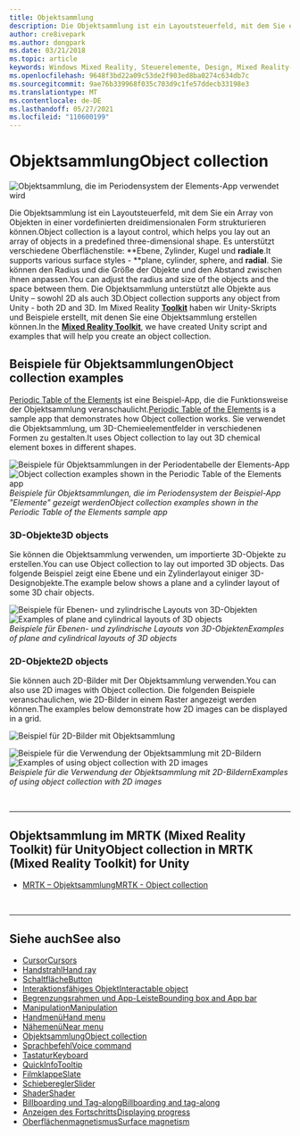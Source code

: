 ```yaml
---
title: Objektsammlung
description: Die Objektsammlung ist ein Layoutsteuerfeld, mit dem Sie ein Array von Objekten in einer vordefinierten dreidimensionalen Form strukturieren können.
author: cre8ivepark
ms.author: dongpark
ms.date: 03/21/2018
ms.topic: article
keywords: Windows Mixed Reality, Steuerelemente, Design, Mixed Reality-Headset, Windows Mixed Reality-Headset, Virtual Reality-Headset, HoloLens, Objektsammlung, 2D, 3D, MRTK, Mixed Reality Toolkit
ms.openlocfilehash: 9648f3bd22a09c53de2f903ed8ba0274c634db7c
ms.sourcegitcommit: 9ae76b339968f035c703d9c1fe57ddecb33198e3
ms.translationtype: MT
ms.contentlocale: de-DE
ms.lasthandoff: 05/27/2021
ms.locfileid: "110600199"
---
```

# <a name="object-collection"></a><span data-ttu-id="77b6f-104">Objektsammlung</span><span class="sxs-lookup"><span data-stu-id="77b6f-104">Object collection</span></span>

![Objektsammlung, die im Periodensystem der Elements-App verwendet wird](images/UX_Hero_ObjectCollection.jpg)<br>

<span data-ttu-id="77b6f-106">Die Objektsammlung ist ein Layoutsteuerfeld, mit dem Sie ein Array von Objekten in einer vordefinierten dreidimensionalen Form strukturieren können.</span><span class="sxs-lookup"><span data-stu-id="77b6f-106">Object collection is a layout control, which helps you lay out an array of objects in a predefined three-dimensional shape.</span></span> <span data-ttu-id="77b6f-107">Es unterstützt verschiedene Oberflächenstile: \*\*Ebene, Zylinder, Kugel und **radiale**.</span><span class="sxs-lookup"><span data-stu-id="77b6f-107">It supports various surface styles - \*\*plane, cylinder, sphere, and **radial**.</span></span> <span data-ttu-id="77b6f-108">Sie können den Radius und die Größe der Objekte und den Abstand zwischen ihnen anpassen.</span><span class="sxs-lookup"><span data-stu-id="77b6f-108">You can adjust the radius and size of the objects and the space between them.</span></span> <span data-ttu-id="77b6f-109">Die Objektsammlung unterstützt alle Objekte aus Unity – sowohl 2D als auch 3D.</span><span class="sxs-lookup"><span data-stu-id="77b6f-109">Object collection supports any object from Unity - both 2D and 3D.</span></span> <span data-ttu-id="77b6f-110">Im Mixed Reality **[Toolkit](https://microsoft.github.io/MixedRealityToolkit-Unity/Documentation/README_ObjectCollection.html)** haben wir Unity-Skripts und Beispiele erstellt, mit denen Sie eine Objektsammlung erstellen können.</span><span class="sxs-lookup"><span data-stu-id="77b6f-110">In the **[Mixed Reality Toolkit](https://microsoft.github.io/MixedRealityToolkit-Unity/Documentation/README_ObjectCollection.html)**, we have created Unity script and examples that will help you create an object collection.</span></span>

## <a name="object-collection-examples"></a><span data-ttu-id="77b6f-111">Beispiele für Objektsammlungen</span><span class="sxs-lookup"><span data-stu-id="77b6f-111">Object collection examples</span></span>

<span data-ttu-id="77b6f-112">[Periodic Table of the Elements](../develop/unity/periodic-table-of-the-elements.md) ist eine Beispiel-App, die die Funktionsweise der Objektsammlung veranschaulicht.</span><span class="sxs-lookup"><span data-stu-id="77b6f-112">[Periodic Table of the Elements](../develop/unity/periodic-table-of-the-elements.md) is a sample app that demonstrates how Object collection works.</span></span> <span data-ttu-id="77b6f-113">Sie verwendet die Objektsammlung, um 3D-Chemieelementfelder in verschiedenen Formen zu gestalten.</span><span class="sxs-lookup"><span data-stu-id="77b6f-113">It uses Object collection to lay out 3D chemical element boxes in different shapes.</span></span>

<span data-ttu-id="77b6f-114">![Beispiele für Objektsammlungen in der Periodentabelle der Elements-App](images/periodictable-collections-1000px.jpg)</span><span class="sxs-lookup"><span data-stu-id="77b6f-114">![Object collection examples shown in the Periodic Table of the Elements app](images/periodictable-collections-1000px.jpg)</span></span><br>
<span data-ttu-id="77b6f-115">*Beispiele für Objektsammlungen, die im Periodensystem der Beispiel-App "Elemente" gezeigt werden*</span><span class="sxs-lookup"><span data-stu-id="77b6f-115">*Object collection examples shown in the Periodic Table of the Elements sample app*</span></span>

### <a name="3d-objects"></a><span data-ttu-id="77b6f-116">3D-Objekte</span><span class="sxs-lookup"><span data-stu-id="77b6f-116">3D objects</span></span>

<span data-ttu-id="77b6f-117">Sie können die Objektsammlung verwenden, um importierte 3D-Objekte zu erstellen.</span><span class="sxs-lookup"><span data-stu-id="77b6f-117">You can use Object collection to lay out imported 3D objects.</span></span> <span data-ttu-id="77b6f-118">Das folgende Beispiel zeigt eine Ebene und ein Zylinderlayout einiger 3D-Designobjekte.</span><span class="sxs-lookup"><span data-stu-id="77b6f-118">The example below shows a plane and a cylinder layout of some 3D chair objects.</span></span>

<span data-ttu-id="77b6f-119">![Beispiele für Ebenen- und zylindrische Layouts von 3D-Objekten](images/objectcollection-3dobjects-1000px.jpg)</span><span class="sxs-lookup"><span data-stu-id="77b6f-119">![Examples of plane and cylindrical layouts of 3D objects](images/objectcollection-3dobjects-1000px.jpg)</span></span><br>
<span data-ttu-id="77b6f-120">*Beispiele für Ebenen- und zylindrische Layouts von 3D-Objekten*</span><span class="sxs-lookup"><span data-stu-id="77b6f-120">*Examples of plane and cylindrical layouts of 3D objects*</span></span>

### <a name="2d-objects"></a><span data-ttu-id="77b6f-121">2D-Objekte</span><span class="sxs-lookup"><span data-stu-id="77b6f-121">2D objects</span></span>

<span data-ttu-id="77b6f-122">Sie können auch 2D-Bilder mit Der Objektsammlung verwenden.</span><span class="sxs-lookup"><span data-stu-id="77b6f-122">You can also use 2D images with Object collection.</span></span> <span data-ttu-id="77b6f-123">Die folgenden Beispiele veranschaulichen, wie 2D-Bilder in einem Raster angezeigt werden können.</span><span class="sxs-lookup"><span data-stu-id="77b6f-123">The examples below demonstrate how 2D images can be displayed in a grid.</span></span>

![Beispiel für 2D-Bilder mit Objektsammlung](images/940px-layout-3dobjects-3.jpg)

<span data-ttu-id="77b6f-125">![Beispiele für die Verwendung der Objektsammlung mit 2D-Bildern](images/940px-layout-2dimages.jpg)</span><span class="sxs-lookup"><span data-stu-id="77b6f-125">![Examples of using object collection with 2D images](images/940px-layout-2dimages.jpg)</span></span><br>
<span data-ttu-id="77b6f-126">*Beispiele für die Verwendung der Objektsammlung mit 2D-Bildern*</span><span class="sxs-lookup"><span data-stu-id="77b6f-126">*Examples of using object collection with 2D images*</span></span>

<br>

---

## <a name="object-collection-in-mrtk-mixed-reality-toolkit-for-unity"></a><span data-ttu-id="77b6f-127">Objektsammlung im MRTK (Mixed Reality Toolkit) für Unity</span><span class="sxs-lookup"><span data-stu-id="77b6f-127">Object collection in MRTK (Mixed Reality Toolkit) for Unity</span></span>

* [<span data-ttu-id="77b6f-128">MRTK – Objektsammlung</span><span class="sxs-lookup"><span data-stu-id="77b6f-128">MRTK - Object collection</span></span>](/windows/mixed-reality/mrtk-unity/features/ux-building-blocks/object-collection)

<br>

---

## <a name="see-also"></a><span data-ttu-id="77b6f-129">Siehe auch</span><span class="sxs-lookup"><span data-stu-id="77b6f-129">See also</span></span>

* [<span data-ttu-id="77b6f-130">Cursor</span><span class="sxs-lookup"><span data-stu-id="77b6f-130">Cursors</span></span>](cursors.md)
* [<span data-ttu-id="77b6f-131">Handstrahl</span><span class="sxs-lookup"><span data-stu-id="77b6f-131">Hand ray</span></span>](point-and-commit.md)
* [<span data-ttu-id="77b6f-132">Schaltfläche</span><span class="sxs-lookup"><span data-stu-id="77b6f-132">Button</span></span>](button.md)
* [<span data-ttu-id="77b6f-133">Interaktionsfähiges Objekt</span><span class="sxs-lookup"><span data-stu-id="77b6f-133">Interactable object</span></span>](interactable-object.md)
* [<span data-ttu-id="77b6f-134">Begrenzungsrahmen und App-Leiste</span><span class="sxs-lookup"><span data-stu-id="77b6f-134">Bounding box and App bar</span></span>](app-bar-and-bounding-box.md)
* [<span data-ttu-id="77b6f-135">Manipulation</span><span class="sxs-lookup"><span data-stu-id="77b6f-135">Manipulation</span></span>](direct-manipulation.md)
* [<span data-ttu-id="77b6f-136">Handmenü</span><span class="sxs-lookup"><span data-stu-id="77b6f-136">Hand menu</span></span>](hand-menu.md)
* [<span data-ttu-id="77b6f-137">Nähemenü</span><span class="sxs-lookup"><span data-stu-id="77b6f-137">Near menu</span></span>](near-menu.md)
* [<span data-ttu-id="77b6f-138">Objektsammlung</span><span class="sxs-lookup"><span data-stu-id="77b6f-138">Object collection</span></span>](object-collection.md)
* [<span data-ttu-id="77b6f-139">Sprachbefehl</span><span class="sxs-lookup"><span data-stu-id="77b6f-139">Voice command</span></span>](voice-input.md)
* [<span data-ttu-id="77b6f-140">Tastatur</span><span class="sxs-lookup"><span data-stu-id="77b6f-140">Keyboard</span></span>](keyboard.md)
* [<span data-ttu-id="77b6f-141">QuickInfo</span><span class="sxs-lookup"><span data-stu-id="77b6f-141">Tooltip</span></span>](tooltip.md)
* [<span data-ttu-id="77b6f-142">Filmklappe</span><span class="sxs-lookup"><span data-stu-id="77b6f-142">Slate</span></span>](slate.md)
* [<span data-ttu-id="77b6f-143">Schieberegler</span><span class="sxs-lookup"><span data-stu-id="77b6f-143">Slider</span></span>](slider.md)
* [<span data-ttu-id="77b6f-144">Shader</span><span class="sxs-lookup"><span data-stu-id="77b6f-144">Shader</span></span>](shader.md)
* [<span data-ttu-id="77b6f-145">Billboarding und Tag-along</span><span class="sxs-lookup"><span data-stu-id="77b6f-145">Billboarding and tag-along</span></span>](billboarding-and-tag-along.md)
* [<span data-ttu-id="77b6f-146">Anzeigen des Fortschritts</span><span class="sxs-lookup"><span data-stu-id="77b6f-146">Displaying progress</span></span>](progress.md)
* [<span data-ttu-id="77b6f-147">Oberflächenmagnetismus</span><span class="sxs-lookup"><span data-stu-id="77b6f-147">Surface magnetism</span></span>](surface-magnetism.md)